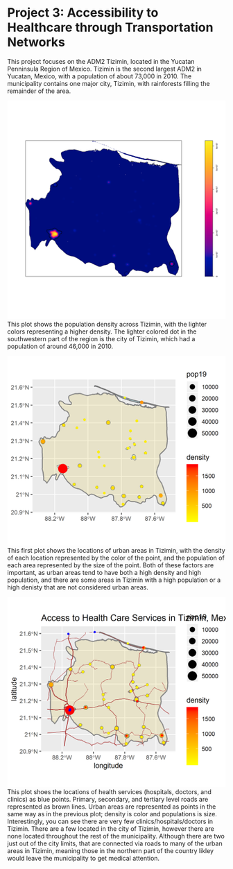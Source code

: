 # Project 3: Accessibility to Healthcare through Transportation Networks
This project focuses on the ADM2 Tizimin, located in the Yucatan Penninsula Region of Mexico. Tizimin is the second largest ADM2 in Yucatan, Mexico, with a population of about 73,000 in 2010. The municipality contains one major city, Tizimin, with rainforests filling the remainder of the area.

![Tizimin_density](subpolys_filtered.png)
This plot shows the population density across Tizimin, with the lighter colors representing a higher density. The lighter colored dot in the southwestern part of the region is the city of Tizimin, which had a population of around 46,000 in 2010. 

![Urban_areas_with_points](tizimin_urbanareas_points2.png)
This first plot shows the locations of urban areas in Tizimin, with the density of each location represented by the color of the point, and the population of each area represented by the size of the point. Both of these factors are important, as urban areas tend to have both a high density and high population, and there are some areas in Tizimin with a high population or a high denisty that are not considered urban areas. 

![Access_Healthcare](tizimin_access_healthcare.png)
This plot shoes the locations of health services (hospitals, doctors, and clinics) as blue points. Primary, secondary, and tertiary level roads are represented as brown lines. Urban areas are represented as points in the same way as in the previous plot; density is color and populations is size.
 Interestingly, you can see there are very few clinics/hospitals/doctors in Tizimin. There are a few located in the city of Tizimin, however there are none located throughout the rest of the municipality. Although there are two just out of the city limits, that are connected via roads to many of the urban areas in Tizimin, meaning those in the northern part of the country likley would leave the municipality to get medical attention.
